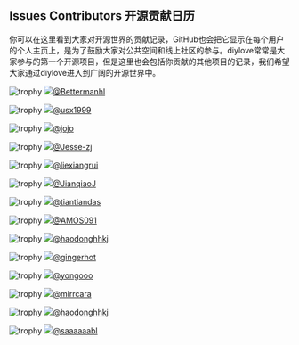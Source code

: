 ## Issues Contributors 开源贡献日历
你可以在这里看到大家对开源世界的贡献记录，GitHub也会把它显示在每个用户的个人主页上，是为了鼓励大家对公共空间和线上社区的参与。diylove常常是大家参与的第一个开源项目，但是这里也会包括你贡献的其他项目的记录，我们希望大家通过diylove进入到广阔的开源世界中。
 
![trophy](https://github-profile-trophy.vercel.app/?username=Bettermanhl&margin-w=15&title=Issues&no-frame=true&row=1&column=1) <img src="https://ghchart.rshah.org/Bettermanhl"/>[@Bettermanhl](https://github.com/Bettermanhl)

![trophy](https://github-profile-trophy.vercel.app/?username=usx1999&margin-w=15&title=Issues&no-frame=true&row=1&column=1) <img src="https://ghchart.rshah.org/usx1999"/>[@usx1999](https://github.com/usx1999)

![trophy](https://github-profile-trophy.vercel.app/?username=2jojo&margin-w=15&title=Issues&no-frame=true&row=1&column=1) <img src="https://ghchart.rshah.org/2jojo"/>[@jojo](https://github.com/2jojo)

![trophy](https://github-profile-trophy.vercel.app/?username=Jesse-zj&margin-w=15&title=Issues&no-frame=true&row=1&column=1) <img src="https://ghchart.rshah.org/Jesse-zj"/>[@Jesse-zj](https://github.com/Jesse-zj)

![trophy](https://github-profile-trophy.vercel.app/?username=liexiangrui&margin-w=15&title=Issues&no-frame=true&row=1&column=1) <img src="https://ghchart.rshah.org/liexiangrui"/>[@liexiangrui](https://github.com/liexiangrui)

![trophy](https://github-profile-trophy.vercel.app/?username=JianqiaoJ&margin-w=15&title=Issues&no-frame=true&row=1&column=1) <img src="https://ghchart.rshah.org/JianqiaoJ"/>[@JianqiaoJ](https://github.com/JianqiaoJ)

![trophy](https://github-profile-trophy.vercel.app/?username=tiantiandas&margin-w=15&title=Issues&no-frame=true&row=1&column=1) <img src="https://ghchart.rshah.org/tiantiandas"/>[@tiantiandas](https://github.com/tiantiandas)

![trophy](https://github-profile-trophy.vercel.app/?username=AMOS091&margin-w=15&title=Issues&no-frame=true&row=1&column=1) <img src="https://ghchart.rshah.org/AMOS091"/>[@AMOS091](https://github.com/AMOS091)

![trophy](https://github-profile-trophy.vercel.app/?username=haodonghhkj&margin-w=15&title=Issues&no-frame=true&row=1&column=1) <img src="https://ghchart.rshah.org/haodonghhkj"/>[@haodonghhkj](https://github.com/haodonghhkj)

![trophy](https://github-profile-trophy.vercel.app/?username=gingerhot&margin-w=15&title=Issues&no-frame=true&row=1&column=1) <img src="https://ghchart.rshah.org/gingerhot"/>[@gingerhot](https://github.com/gingerhot)

![trophy](https://github-profile-trophy.vercel.app/?username=yongooo&margin-w=15&title=Issues&no-frame=true&row=1&column=1) <img src="https://ghchart.rshah.org/yongooo"/>[@yongooo](https://github.com/yongooo)

![trophy](https://github-profile-trophy.vercel.app/?username=mirrcara&margin-w=15&title=Issues&no-frame=true&row=1&column=1) <img src="https://ghchart.rshah.org/mirrcara"/>[@mirrcara](https://github.com/mirrcara)

![trophy](https://github-profile-trophy.vercel.app/?username=haodonghhkj&margin-w=15&title=Issues&no-frame=true&row=1&column=1) <img src="https://ghchart.rshah.org/haodonghhkj"/>[@haodonghhkj](https://github.com/haodonghhkj)

![trophy](https://github-profile-trophy.vercel.app/?username=saaaaaabl&margin-w=15&title=Issues&no-frame=true&row=1&column=1) <img src="https://ghchart.rshah.org/saaaaaabl"/>[@saaaaaabl](https://github.com/saaaaaabl)
